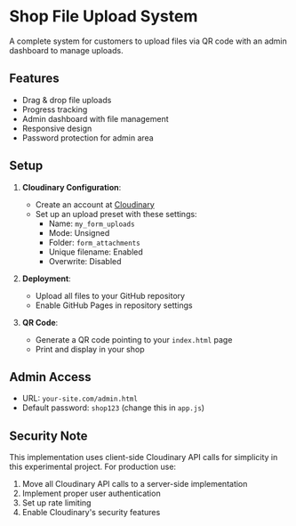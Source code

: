 # Shop File Upload System

A complete system for customers to upload files via QR code with an admin dashboard to manage uploads.

## Features
- Drag & drop file uploads
- Progress tracking
- Admin dashboard with file management
- Responsive design
- Password protection for admin area

## Setup

1. **Cloudinary Configuration**:
   - Create an account at [Cloudinary](https://cloudinary.com/)
   - Set up an upload preset with these settings:
     - Name: `my_form_uploads`
     - Mode: Unsigned
     - Folder: `form_attachments`
     - Unique filename: Enabled
     - Overwrite: Disabled

2. **Deployment**:
   - Upload all files to your GitHub repository
   - Enable GitHub Pages in repository settings

3. **QR Code**:
   - Generate a QR code pointing to your `index.html` page
   - Print and display in your shop

## Admin Access
- URL: `your-site.com/admin.html`
- Default password: `shop123` (change this in `app.js`)

## Security Note
This implementation uses client-side Cloudinary API calls for simplicity in this experimental project. For production use:
1. Move all Cloudinary API calls to a server-side implementation
2. Implement proper user authentication
3. Set up rate limiting
4. Enable Cloudinary's security features